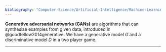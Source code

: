```yaml
---
bibliography: "Computer-Science/Artificial-Intelligence/Machine-Learning/papers.bib"
---
```


**Generative adversarial networks (GANs)** are algorithms that can synthesize examples from given data, introduced in @goodfellow2014generative. We have a generative model $G$ and a discriminative model $D$ in a two player game.

---